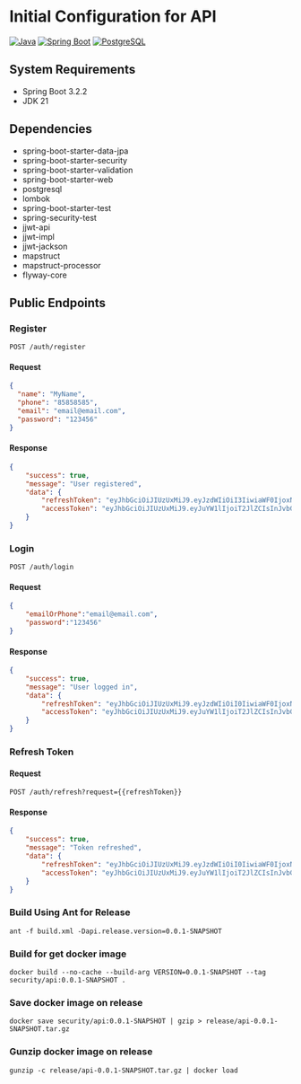 # Initial Configuration for API

[![Java](https://img.shields.io/badge/Java-21-blue.svg)](https://www.oracle.com/java/technologies/javase-jdk11-downloads.html)
[![Spring Boot](https://img.shields.io/badge/Spring%20Boot-3.3.2-brightgreen.svg)](https://spring.io/projects/spring-boot)
[![PostgreSQL](https://img.shields.io/badge/PostgreSQL-14-blue.svg)](https://www.postgresql.org/download/)

## System Requirements
- Spring Boot 3.2.2
- JDK 21

## Dependencies
- spring-boot-starter-data-jpa
- spring-boot-starter-security
- spring-boot-starter-validation
- spring-boot-starter-web
- postgresql
- lombok
- spring-boot-starter-test
- spring-security-test
- jjwt-api
- jjwt-impl
- jjwt-jackson
- mapstruct
- mapstruct-processor
- flyway-core

## Public Endpoints

### Register
```http
POST /auth/register
```

#### Request
```json
{
  "name": "MyName",
  "phone": "85858585",
  "email": "email@email.com",
  "password": "123456"
}
```

#### Response
```json
{
    "success": true,
    "message": "User registered",
    "data": {
        "refreshToken": "eyJhbGciOiJIUzUxMiJ9.eyJzdWIiOiI3IiwiaWF0IjoxNzA2OTcwNjYyLCJleHAiOjE3MDcxNDM0NjJ9.TKIlli3Puq0CEKXKGPNLkCAs57rVqmBseWEvSJDbAhXrQKwuWamyjc7R1UgsyZJqsnBD5M83Rw2X6fo0YYJXmQ",
        "accessToken": "eyJhbGciOiJIUzUxMiJ9.eyJuYW1lIjoiT2JlZCIsInJvbGVzIjpbIlJPTEVfVVNFUiJdLCJlbWFpbE9yUGhvbmUiOiJuZGlhem9iZWQzZ0BtYWlsLmNvbTQ1IiwiaWQiOjcsInN1YiI6IjciLCJpYXQiOjE3MDY5NzA2NjIsImV4cCI6MTcwNzA1NzA2Mn0.7oORb05DvRDaMaisgO8D7pyqqkavTyHLKIvhvPcVabaPvroYTDTAJxpgMz_nA8RsHgADOQZyysv7ljG-K3nIpg"
    }
}
```

### Login
```http
POST /auth/login
```

#### Request
```json
{
    "emailOrPhone":"email@email.com",
    "password":"123456"
}
```

#### Response
```json
{
    "success": true,
    "message": "User logged in",
    "data": {
        "refreshToken": "eyJhbGciOiJIUzUxMiJ9.eyJzdWIiOiI0IiwiaWF0IjoxNzA2OTcwNzA0LCJleHAiOjE3MDcxNDM1MDR9.KAPiv1Wf0_dJ8HZz-Gxuo29ysjy73Q2kLxm0OnmrjTcU30tfgK33wqA0HSVuKfvgtFt-1AGEOHNbhxTVJ-5PQA",
        "accessToken": "eyJhbGciOiJIUzUxMiJ9.eyJuYW1lIjoiT2JlZCIsInJvbGVzIjpbIlJPTEVfVVNFUiJdLCJlbWFpbE9yUGhvbmUiOiJuZGlhem9iZWRAZ21haWwuY29tIiwiaWQiOjQsInN1YiI6IjQiLCJpYXQiOjE3MDY5NzA3MDQsImV4cCI6MTcwNzA1NzEwNH0.jXptzWyGtUI57dyC0RFRbdntS13rwEiyEPM2MTMV271jzx4kmk3Btbg9cKnyhZpF-bX8QIm10plyzNcwvUBwOw"
    }
}
```

### Refresh Token
#### Request
```http
POST /auth/refresh?request={{refreshToken}}
```

#### Response
```json
{
    "success": true,
    "message": "Token refreshed",
    "data": {
        "refreshToken": "eyJhbGciOiJIUzUxMiJ9.eyJzdWIiOiI0IiwiaWF0IjoxNzA2OTcwNzQ2LCJleHAiOjE3MDcxNDM1NDZ9.8ilYUZXtc6hw69nDSmrMQUVetg16-X9uwxtZVTOPz3ZogefAowwZxXjBCE9-UOSwl0j0SS65ZcyeoSzukCm2qA",
        "accessToken": "eyJhbGciOiJIUzUxMiJ9.eyJuYW1lIjoiT2JlZCIsInJvbGVzIjpbIlJPTEVfVVNFUiJdLCJlbWFpbE9yUGhvbmUiOiJuZGlhem9iZWRAZ21haWwuY29tIiwiaWQiOjQsInN1YiI6IjQiLCJpYXQiOjE3MDY5NzA3NDYsImV4cCI6MTcwNzA1NzE0Nn0.aBhhMwEGm5_UX3CCwu4yFQjEKSPiLiQslLbLWoHSf65GCwsmFkTCYSQ5tx6x16shGX5ocpJ7Ch09gJF6gIvdIQ"
    }
}
```

### Build Using Ant for Release
```shell
ant -f build.xml -Dapi.release.version=0.0.1-SNAPSHOT
```

### Build for get docker image
```shell
docker build --no-cache --build-arg VERSION=0.0.1-SNAPSHOT --tag security/api:0.0.1-SNAPSHOT .
```

### Save docker image on release
```shell
docker save security/api:0.0.1-SNAPSHOT | gzip > release/api-0.0.1-SNAPSHOT.tar.gz
```

### Gunzip docker image on release
```shell
gunzip -c release/api-0.0.1-SNAPSHOT.tar.gz | docker load
```
